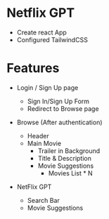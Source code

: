 # Netflix GPT

- Create react App
- Configured TailwindCSS

# Features
- Login / Sign Up page
    - Sign In/Sign Up Form
    - Redirect to Browse page
- Browse (After authentication)
     - Header
     - Main Movie
        - Trailer in Background
        - Title & Description
        - Movie Suggestions
            - Movies List * N

- NetFlix GPT
    - Search Bar
    - Movie Suggestions            
